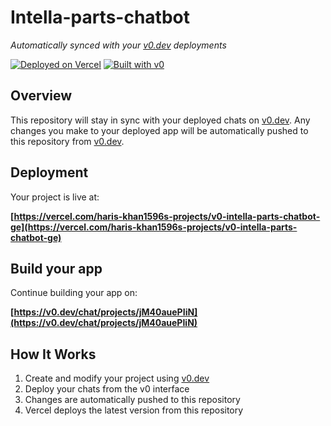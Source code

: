 # Intella-parts-chatbot

*Automatically synced with your [v0.dev](https://v0.dev) deployments*

[![Deployed on Vercel](https://img.shields.io/badge/Deployed%20on-Vercel-black?style=for-the-badge&logo=vercel)](https://vercel.com/haris-khan1596s-projects/v0-intella-parts-chatbot-ge)
[![Built with v0](https://img.shields.io/badge/Built%20with-v0.dev-black?style=for-the-badge)](https://v0.dev/chat/projects/jM40auePIiN)

## Overview

This repository will stay in sync with your deployed chats on [v0.dev](https://v0.dev).
Any changes you make to your deployed app will be automatically pushed to this repository from [v0.dev](https://v0.dev).

## Deployment

Your project is live at:

**[https://vercel.com/haris-khan1596s-projects/v0-intella-parts-chatbot-ge](https://vercel.com/haris-khan1596s-projects/v0-intella-parts-chatbot-ge)**

## Build your app

Continue building your app on:

**[https://v0.dev/chat/projects/jM40auePIiN](https://v0.dev/chat/projects/jM40auePIiN)**

## How It Works

1. Create and modify your project using [v0.dev](https://v0.dev)
2. Deploy your chats from the v0 interface
3. Changes are automatically pushed to this repository
4. Vercel deploys the latest version from this repository